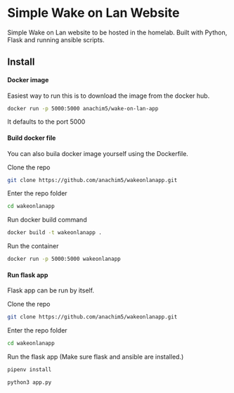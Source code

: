 # Simple Wake on Lan Website
Simple Wake on Lan website to be hosted in the homelab.
Built with Python, Flask and running ansible scripts.
## Install
#### Docker image
Easiest way to run this is to download the image from the docker hub.
```bash
docker run -p 5000:5000 anachim5/wake-on-lan-app 
```
It defaults to the port 5000
#### Build docker file
You can also buila docker image yourself using the Dockerfile.

Clone the repo
```bash
git clone https://github.com/anachim5/wakeonlanapp.git
```

Enter the repo folder
```bash
cd wakeonlanapp
```

Run docker  build command
```bash
docker build -t wakeonlanapp .
```
Run the container 

```bash
docker run -p 5000:5000 wakeonlanapp 
```

#### Run flask app
Flask app can be run by itself.

Clone the repo
```bash
git clone https://github.com/anachim5/wakeonlanapp.git
```

Enter the repo folder
```bash
cd wakeonlanapp
```

Run the flask app (Make sure flask and ansible are installed.)
```bash
pipenv install
```

```bash
python3 app.py
```
